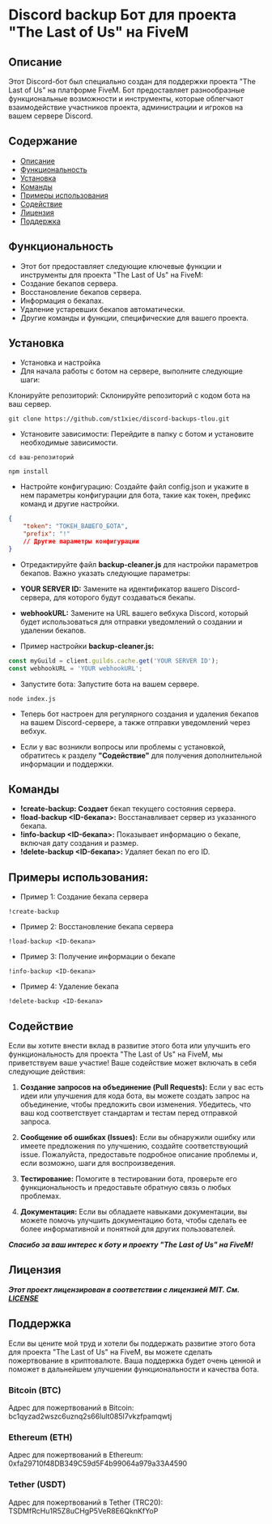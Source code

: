 # Discord backup Бот для проекта "The Last of Us" на FiveM

## Описание

Этот Discord-бот был специально создан для поддержки проекта "The Last of Us" на платформе FiveM. Бот предоставляет разнообразные функциональные возможности и инструменты, которые облегчают взаимодействие участников проекта, администрации и игроков на вашем сервере Discord.


## Содержание

- [Описание](#описание)
- [Функциональность](#функциональность)
- [Установка](#установка)
- [Команды](#команды)
- [Примеры использования](#примеры-использования)
- [Содействие](#содействие)
- [Лицензия](#лицензия)
- [Поддержка](#поддержка)


## Функциональность

- Этот бот предоставляет следующие ключевые функции и инструменты для проекта "The Last of Us" на FiveM:
- Создание бекапов сервера.
- Восстановление бекапов сервера.
- Информация о бекапах.
- Удаление устаревших бекапов автоматически.
- Другие команды и функции, специфические для вашего проекта.


## Установка

- Установка и настройка
- Для начала работы с ботом на сервере, выполните следующие шаги:

Клонируйте репозиторий: Склонируйте репозиторий с кодом бота на ваш сервер.

```shell
git clone https://github.com/st1xiec/discord-backups-tlou.git
```
- Установите зависимости: Перейдите в папку с ботом и установите необходимые зависимости.

```shell
cd ваш-репозиторий
```

```shell
npm install
```
- Настройте конфигурацию: Создайте файл config.json и укажите в нем параметры конфигурации для бота, такие как токен, префикс команд и другие настройки.

```json
{
    "token": "ТОКЕН_ВАШЕГО_БОТА",
    "prefix": "!"
    // Другие параметры конфигурации
}
```
- Отредактируйте файл **backup-cleaner.js** для настройки параметров бекапов. Важно указать следующие параметры:

- **YOUR SERVER ID:** Замените на идентификатор вашего Discord-сервера, для которого будут создаваться бекапы.
- **webhookURL:** Замените на URL вашего вебхука Discord, который будет использоваться для отправки уведомлений о создании и удалении бекапов.

- Пример настройки **backup-cleaner.js:**

```js
const myGuild = client.guilds.cache.get('YOUR SERVER ID');
const webhookURL = 'YOUR webhookURL';
```

- Запустите бота: Запустите бота на вашем сервере.

```shell
node index.js
```

- Теперь бот настроен для регулярного создания и удаления бекапов на вашем Discord-сервере, а также отправки уведомлений через вебхук.

- Если у вас возникли вопросы или проблемы с установкой, обратитесь к разделу **"Содействие"** для получения дополнительной информации и поддержки.

## Команды

- **!create-backup: Создает** бекап текущего состояния сервера.
- **!load-backup <ID-бекапа>:** Восстанавливает сервер из указанного бекапа.
- **!info-backup <ID-бекапа>:** Показывает информацию о бекапе, включая дату создания и размер.
- **!delete-backup <ID-бекапа>:** Удаляет бекап по его ID.

## Примеры использования:

- Пример 1: Создание бекапа сервера
```shell
!create-backup
```
- Пример 2: Восстановление бекапа сервера
```shell
!load-backup <ID-бекапа>
```
- Пример 3: Получение информации о бекапе
```shell
!info-backup <ID-бекапа>
```
- Пример 4: Удаление бекапа
```shell
!delete-backup <ID-бекапа>
```
## Содействие

Если вы хотите внести вклад в развитие этого бота или улучшить его функциональность для проекта "The Last of Us" на FiveM, мы приветствуем ваше участие! Ваше содействие может включать в себя следующие действия:

1. **Создание запросов на объединение (Pull Requests):** Если у вас есть идеи или улучшения для кода бота, вы можете создать запрос на объединение, чтобы предложить свои изменения. Убедитесь, что ваш код соответствует стандартам и тестам перед отправкой запроса.

2. **Сообщение об ошибках (Issues):** Если вы обнаружили ошибку или имеете предложения по улучшению, создайте соответствующий issue. Пожалуйста, предоставьте подробное описание проблемы и, если возможно, шаги для воспроизведения.

3. **Тестирование:** Помогите в тестировании бота, проверьте его функциональность и предоставьте обратную связь о любых проблемах.

4. **Документация:** Если вы обладаете навыками документации, вы можете помочь улучшить документацию бота, чтобы сделать ее более информативной и понятной для других пользователей.

***Спасибо за ваш интерес к боту и проекту "The Last of Us" на FiveM!***


## Лицензия

***Этот проект лицензирован в соответствии с лицензией MIT. См. [LICENSE](LICENSE)***


## Поддержка

Если вы цените мой труд и хотели бы поддержать развитие этого бота для проекта "The Last of Us" на FiveM, вы можете сделать пожертвование в криптовалюте. Ваша поддержка будет очень ценной и поможет в дальнейшем улучшении функциональности и качества бота.

### Bitcoin (BTC)

Адрес для пожертвований в Bitcoin: bc1qyzad2wszc6uznq2s66lult085l7vkzfpamqwtj

### Ethereum (ETH)

Адрес для пожертвований в Ethereum: 0xfa29710f48DB349C59d5F4b99064a979a33A4590

### Tether (USDT)

Адрес для пожертвований в Tether (TRC20): TSDMfRcHu1R5Z8uCHgP5VeR8E6QknKfYoP

